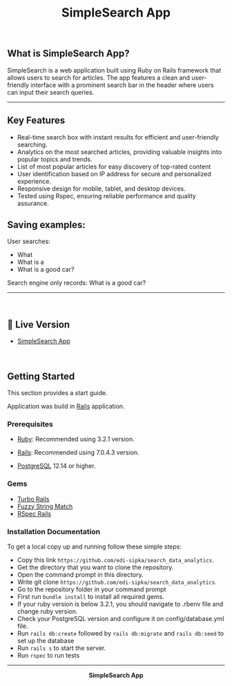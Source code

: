 <p align="center">
  <h1 align="center"> SimpleSearch App
 </h1>
  
<br>


## What is SimpleSearch App?
SimpleSearch is a web application built using Ruby on Rails framework that allows users to search for articles. The app features a clean and user-friendly interface with a prominent search bar in the header where users can input their search queries.

 <hr>

 ## Key Features

- Real-time search box with instant results for efficient and user-friendly searching.
- Analytics on the most searched articles, providing valuable insights into popular topics and trends.
- List of most popular articles for easy discovery of top-rated content
- User identification based on IP address for secure and personalized experience.
- Responsive design for mobile, tablet, and desktop devices.
- Tested using Rspec, ensuring reliable performance and quality assurance.

 ## Saving examples:
 User searches:
 -  What
 - What is a 
 - What is a good car?

 Search engine only records: What is a good car?
 
 <hr>

<br>

## 🚀 Live Version <a name="live-demo"></a>

- [SimpleSearch App](https://thawing-crag-54617.herokuapp.com/)

<br>

## Getting Started

This section provides a start guide.

Application was build in [Rails](https://rubyonrails.org/) application.

### Prerequisites

- [Ruby](https://www.ruby-lang.org/en/): Recommended using 3.2.1 version.

- [Rails](https://yarnpkg.com/): Recommended using 7.0.4.3 version.

- [PostgreSQL](https://www.postgresql.org/) 12.14 or higher.

### Gems
- [Turbo Rails](https://github.com/hotwired/turbo-rails)
- [Fuzzy String Match](https://github.com/kiyoka/fuzzy-string-match) 
- [RSpec Rails](https://github.com/rspec/rspec-rails) 

### Installation Documentation

To get a local copy up and running follow these simple steps:

- Copy this link `https://github.com/edi-sipka/search_data_analytics`. 
- Get the directory that you want to clone the repository.
- Open the command prompt in this directory.
- Write git clone `https://github.com/edi-sipka/search_data_analytics`.
- Go to the repository folder in your command prompt
- First run `bundle install` to install all required gems. 
- If your ruby version is below 3.2.1, you should navigate to .rbenv file and change ruby version.
- Check your PostgreSQL version and configure it on config/database.yml file.
- Run `rails db:create` followed by `rails db:migrate` and `rails db:seed` to set up the database
- Run `rails s` to start the server.
- Run `rspec` to run tests

<hr>

<p align="center">
  <strong>SimpleSearch App</strong> 
</p>